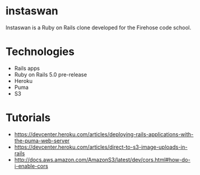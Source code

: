 # instaswan

Instaswan is a Ruby on Rails clone developed for the Firehose code school.

# Technologies
* Rails apps
* Ruby on Rails 5.0 pre-release
* Heroku
* Puma 
* S3

# Tutorials

* https://devcenter.heroku.com/articles/deploying-rails-applications-with-the-puma-web-server
* https://devcenter.heroku.com/articles/direct-to-s3-image-uploads-in-rails
* http://docs.aws.amazon.com/AmazonS3/latest/dev/cors.html#how-do-i-enable-cors

